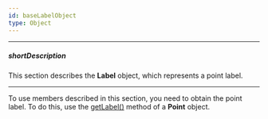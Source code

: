 ```yaml
---
id: baseLabelObject
type: Object
---
```

---
##### shortDescription
This section describes the **Label** object, which represents a point label.

---
To use members described in this section, you need to obtain the point label. To do this, use the [getLabel()](/api-reference/20%20Data%20Visualization%20Widgets/BaseChart/7%20Chart%20Elements/Point/3%20Methods/getLabel().md '/Documentation/ApiReference/UI_Components/dxChart/Chart_Elements/Point/Methods/#getLabel') method of a **Point** object.